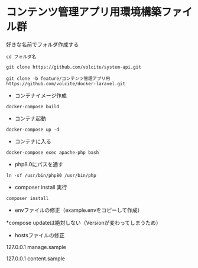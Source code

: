 # コンテンツ管理アプリ用環境構築ファイル群

好きな名前でフォルダ作成する

`cd フォルダ名`

`git clone https://github.com/volcite/system-api.git`

`git clone -b feature/コンテンツ管理アプリ用 https://github.com/volcite/docker-laravel.git`

- コンテナイメージ作成

`docker-compose build`

- コンテナ起動

`docker-compose up -d`

- コンテナに入る

`docker-compose exec apache-php bash`

- php8.0にパスを通す

`ln -sf /usr/bin/php80 /usr/bin/php`

- composer install 実行

`composer install`

- envファイルの修正（example.envをコピーして作成）

*compose updateは絶対しない（Versionが変わってしまうため）

- hostsファイルの修正

127.0.0.1 manage.sample

127.0.0.1 content.sample
